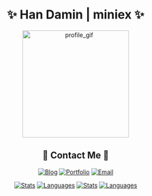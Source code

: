 <div align="center">
  <h1>✨ Han Damin | miniex ✨</h1>
  <img width="250" alt="profile_gif" src="https://i.pinimg.com/originals/da/6f/b0/da6fb012ecce2e7ee7797ee864b3206a.gif" />
</div>

<h2 align="center">🌸 Contact Me 🌸</h2>

<div align="center" style="text-decoration: none;">
  
[![Blog](https://img.shields.io/badge/Blog-miniex.blog-f5a9d0?style=for-the-badge)](https://miniex.blog)
[![Portfolio](https://img.shields.io/badge/Portfolio-miniex.info-f8b4d9?style=for-the-badge)](https://miniex.info)
[![Email](https://img.shields.io/badge/Email-miniex@daminstudio.net-ffd1dc?style=for-the-badge&logo=gmail)](mailto:miniex@daminstudio.net)

</div>

<div align="center">
  
[![Stats](https://github-readme-stats.vercel.app/api?username=miniex&show_icons=true&theme=omni&title_color=f5a9d0&text_color=ffd1dc&icon_color=f5a9d0&bg_color=3a3a3a&border_color=f5a9d0&hide_border=true&include_all_commits=true&count_private=true&hide_rank=true&line_height=28#gh-dark-mode-only)](https://github.com/miniex#gh-dark-mode-only)
[![Languages](https://github-readme-stats.vercel.app/api/top-langs/?username=miniex&layout=compact&theme=omni&title_color=f5a9d0&text_color=ffd1dc&bg_color=3a3a3a&border_color=f5a9d0&hide_border=true&langs_count=8&card_width=445#gh-dark-mode-only)](https://github.com/miniex#gh-dark-mode-only)
[![Stats](https://github-readme-stats.vercel.app/api?username=miniex&show_icons=true&title_color=f08bb9&text_color=f8b4d9&icon_color=f08bb9&bg_color=ffffff&border_color=f8b4d9&hide_border=true&include_all_commits=true&count_private=true&hide_rank=true&line_height=28#gh-light-mode-only)](https://github.com/miniex#gh-light-mode-only)
[![Languages](https://github-readme-stats.vercel.app/api/top-langs/?username=miniex&layout=compact&title_color=f08bb9&text_color=f8b4d9&bg_color=ffffff&border_color=f8b4d9&hide_border=true&langs_count=8&card_width=445#gh-light-mode-only)](https://github.com/miniex#gh-light-mode-only)

</div>

<!--
**miniex/miniex** is a ✨ _special_ ✨ repository because its `README.md` (this file) appears on your GitHub profile.

Here are some ideas to get you started:

- 🔭 I’m currently working on ...
- 🌱 I’m currently learning ...
- 👯 I’m looking to collaborate on ...
- 🤔 I’m looking for help with ...
- 💬 Ask me about ...
- 📫 How to reach me: ...
- 😄 Pronouns: ...
- ⚡ Fun fact: ...
-->
